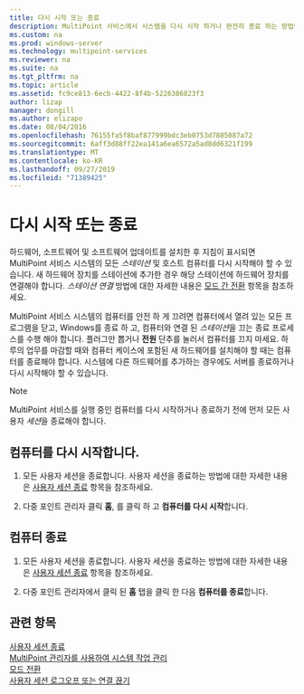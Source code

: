 ```yaml
---
title: 다시 시작 또는 종료
description: MultiPoint 서비스에서 시스템을 다시 시작 하거나 완전히 종료 하는 방법에 대해 알아봅니다.
ms.custom: na
ms.prod: windows-server
ms.technology: multipoint-services
ms.reviewer: na
ms.suite: na
ms.tgt_pltfrm: na
ms.topic: article
ms.assetid: fc9ce813-6ecb-4422-8f4b-5226386823f3
author: lizap
manager: dongill
ms.author: elizapo
ms.date: 08/04/2016
ms.openlocfilehash: 76155fa5f8baf877999bdc3eb0753d7805087a72
ms.sourcegitcommit: 6aff3d88ff22ea141a6ea6572a5ad8dd6321f199
ms.translationtype: MT
ms.contentlocale: ko-KR
ms.lasthandoff: 09/27/2019
ms.locfileid: "71389425"
---
```

# <a name="restart-or-shut-down"></a>다시 시작 또는 종료
하드웨어, 소프트웨어 및 소프트웨어 업데이트를 설치한 후 지침이 표시되면 MultiPoint 서비스 시스템의 모든 *스테이션* 및 호스트 컴퓨터를 다시 시작해야 할 수 있습니다. 새 하드웨어 장치를 스테이션에 추가한 경우 해당 스테이션에 하드웨어 장치를 연결해야 합니다. *스테이션 연결* 방법에 대한 자세한 내용은 [모드 간 전환](Switch-Between-Modes.md) 항목을 참조하세요.  
  
MultiPoint 서비스 시스템의 컴퓨터를 안전 하 게 끄려면 컴퓨터에서 열려 있는 모든 프로그램을 닫고, Windows를 종료 하 고, 컴퓨터와 연결 된 *스테이션*을 끄는 종료 프로세스를 수행 해야 합니다. 플러그만 뽑거나 **전원** 단추를 눌러서 컴퓨터를 끄지 마세요. 하루의 업무를 마감할 때와 컴퓨터 케이스에 포함된 새 하드웨어를 설치해야 할 때는 컴퓨터를 종료해야 합니다.  시스템에 다른 하드웨어를 추가하는 경우에도 서버를 종료하거나 다시 시작해야 할 수 있습니다.  
  
> [!NOTE]  
> MultiPoint 서비스를 실행 중인 컴퓨터를 다시 시작하거나 종료하기 전에 먼저 모든 사용자 *세션*을 종료해야 합니다.  
  
## <a name="restart-the-computer"></a>컴퓨터를 다시 시작합니다.  
  
1.  모든 사용자 세션을 종료합니다. 사용자 세션을 종료하는 방법에 대한 자세한 내용은 [사용자 세션 종료](End-a-User-Session.md) 항목을 참조하세요.  
  
2.  다중 포인트 관리자 클릭 **홈**, 를 클릭 하 고 **컴퓨터를 다시 시작**합니다.  
  
## <a name="shut-down-the-computer"></a>컴퓨터 종료  
  
1.  모든 사용자 세션을 종료합니다. 사용자 세션을 종료하는 방법에 대한 자세한 내용은 [사용자 세션 종료](End-a-User-Session.md) 항목을 참조하세요.  
  
2.  다중 포인트 관리자에서 클릭 된 **홈** 탭을 클릭 한 다음 **컴퓨터를 종료**합니다.  
  
## <a name="see-also"></a>관련 항목  
[사용자 세션 종료](End-a-User-Session.md)  
[MultiPoint 관리자를 사용하여 시스템 작업 관리](Manage-System-Tasks-Using-MultiPoint-Manager.md)  
[모드 전환](Switch-Between-Modes.md)  
[사용자 세션 로그오프 또는 연결 끊기](Log-off-or-Disconnect-User-Sessions.md)
